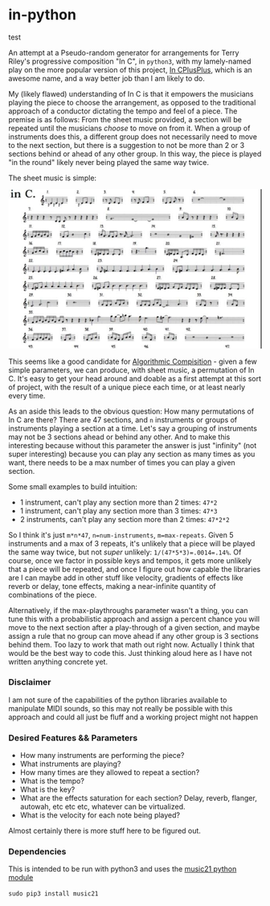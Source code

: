 # in-python

test 

An attempt at a Pseudo-random generator for arrangements for Terry Riley's progressive composition "In C", in `python3`, with my lamely-named play on the more popular version of this project, [In CPlusPlus](https://github.com/gregwht/InCplusplus), which is an awesome name, and a way better job than I am likely to do.

My (likely flawed) understanding of In C is that it empowers the musicians playing the piece to choose the arrangement, as opposed to the traditional approach of a conductor dictating the tempo and feel of a piece. The premise is as follows: From the sheet music provided, a section will be repeated until the musicians _choose_ to move on from it. When a group of instruments does this, a different group does not necessarily need to move to the next section, but there is a suggestion to not be more than 2 or 3 sections behind or ahead of any other group. In this way, the piece is played "in the round" likely never being played the same way twice.

The sheet music is simple:

![music](./in-c-sheet-music.jpg)

This seems like a good candidate for [Algorithmic Compisition](https://en.wikipedia.org/wiki/Algorithmic_composition) - given a few simple parameters, we can produce, with sheet music, a permutation of In C. It's easy to get your head around and doable as a first attempt at this sort of project, with the result of a unique piece each time, or at least nearly every time.

As an aside this leads to the obvious question: How many permutations of In C are there? There are 47 sections, and `n` instruments or groups of instruments playing a section at a time. Let's say a grouping of instruments may not be 3 sections ahead or behind any other. And to make this interesting because without this parameter the answer is just "infinity" (not super interesting) because you can play any section as many times as you want, there needs to be a max number of times you can play a given section.

Some small examples to build intuition: 

- 1 instrument, can't play any section more than 2 times: `47*2`
- 1 instrument, can't play any section more than 3 times: `47*3`
- 2 instruments, can't play any section more than 2 times: `47*2*2`

So I think it's just `m*n*47`, `n=num-instruments`, `m=max-repeats`. Given 5 instruments and a max of 3 repeats, it's unlikely that a piece will be played the same way twice, but not _super_ unlikely: `1/(47*5*3)=.0014=.14%`. Of course, once we factor in possible keys and tempos, it gets more unlikely that a piece will be repeated, and once I figure out how capable the libraries are I can maybe add in other stuff like velocity, gradients of effects like reverb or delay, tone effects, making a near-infinite quantity of combinations of the piece.

Alternatively, if the max-playthroughs parameter wasn't a thing, you can tune this with a probabilistic approach and assign a percent chance you will move to the next section after a play-through of a given section, and maybe assign a rule that no group can move ahead if any other group is 3 sections behind them. Too lazy to work that math out right now. Actually I think that would be the best way to code this. Just thinking aloud here as I have not written anything concrete yet.

### Disclaimer

I am not sure of the capabilities of the python libraries available to manipulate MIDI sounds, so this may not really be possible with this approach and could all just be fluff and a working project might not happen

### Desired Features && Parameters

 - How many instruments are performing the piece?
 - What instruments are playing?
 - How many times are they allowed to repeat a section?
 - What is the tempo?
 - What is the key?
 - What are the effects saturation for each section? Delay, reverb, flanger, autowah, etc etc etc, whatever can be virtualized.
 - What is the velocity for each note being played?

 Almost certainly there is more stuff here to be figured out.


### Dependencies

This is intended to be run with python3 and uses the [music21 python module](https://github.com/cuthbertLab/music21)

`sudo pip3 install music21`
